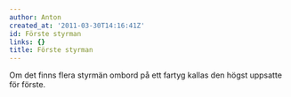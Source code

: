 ```yaml
---
author: Anton
created_at: '2011-03-30T14:16:41Z'
id: Förste styrman
links: {}
title: Förste styrman
---
```


Om det finns flera styrmän ombord på ett fartyg kallas den högst uppsatte för förste.
